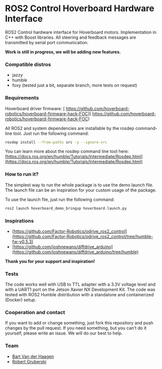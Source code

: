 # ROS2 Control Hoverboard Hardware Interface

ROS2 Control hardware interface for Hoverboard motors. Implementation in C++ with Boost libraries. All steering and feedback messages are transmitted by serial port communication.

**Work is still in progress, we will be adding new features.**

### Compatible distros

- jazzy
- humble
- foxy (tested just a bit, separate branch, more tests on request)

### Requirements

Hoverboard driver firmware: [ https://github.com/hoverboard-robotics/hoverboard-firmware-hack-FOC]( https://github.com/hoverboard-robotics/hoverboard-firmware-hack-FOC)

All ROS2 and system dependencies are installable by the rosdep command-line tool. Just run the following command:

```sh
rosdep install --from-paths src -y --ignore-src
```

You can learn more about the rosdep command line tool here: [https://docs.ros.org/en/humble/Tutorials/Intermediate/Rosdep.html](https://docs.ros.org/en/humble/Tutorials/Intermediate/Rosdep.html)

### How to run it?

The simplest way to run the whole package is to use the demo launch file. The launch file can be an inspiration for your custom usage of the package.

To use the launch file, just run the following command:

```sh
ros2 launch hoverboard_demo_bringup hoverboard.launch.py
```

### Inspirations

* [https://github.com/Factor-Robotics/odrive_ros2_control](https://github.com/Factor-Robotics/odrive_ros2_control/tree/humble-fw-v0.5.3)
* [https://github.com/joshnewans/diffdrive_arduino](https://github.com/joshnewans/diffdrive_arduino/tree/humble)

**Thank you for your support and inspiration!**

### Tests

The code works well with USB to TTL adapter with a 3.3V voltage level and with a UART1 port on the Jetson Xavier NX Development Kit. The code was tested with ROS2 Humble distribution with a standalone and containerized (Docker) setup.

### Cooperation and contact

If you want to add or change something, just fork this repository and push changes by the pull request. If you need something, but you can't do it yourself, please write an issue. We will do our best to help.

### Team

* [Bart Van der Haagen](https://www.linkedin.com/in/bart-van-der-haagen-b91b10bb/)
* [Robert Gruberski](https://www.linkedin.com/in/rgruberski/)


